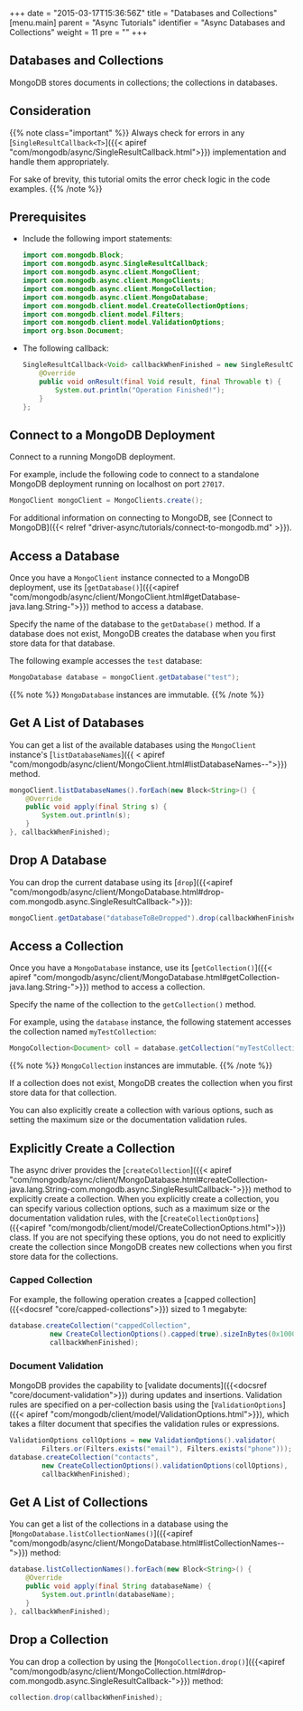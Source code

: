 +++
date = "2015-03-17T15:36:56Z"
title = "Databases and Collections"
[menu.main]
  parent = "Async Tutorials"
  identifier = "Async Databases and Collections"
  weight = 11
  pre = "<i class='fa'></i>"
+++

## Databases and Collections

MongoDB stores documents in collections; the collections in databases.

## Consideration

{{% note class="important" %}}
Always check for errors in any [`SingleResultCallback<T>`]({{< apiref "com/mongodb/async/SingleResultCallback.html">}}) implementation
and handle them appropriately.

For sake of brevity, this tutorial omits the error check logic in the code examples.
{{% /note %}}

## Prerequisites

- Include the following import statements:

    ```java
    import com.mongodb.Block;
    import com.mongodb.async.SingleResultCallback;
    import com.mongodb.async.client.MongoClient;
    import com.mongodb.async.client.MongoClients;
    import com.mongodb.async.client.MongoCollection;
    import com.mongodb.async.client.MongoDatabase;
    import com.mongodb.client.model.CreateCollectionOptions;
    import com.mongodb.client.model.Filters;
    import com.mongodb.client.model.ValidationOptions;
    import org.bson.Document;
    ```

- The following callback:

    ```java
    SingleResultCallback<Void> callbackWhenFinished = new SingleResultCallback<Void>() {
        @Override
        public void onResult(final Void result, final Throwable t) {
            System.out.println("Operation Finished!");
        }
    };
    ```

## Connect to a MongoDB Deployment

Connect to a running MongoDB deployment.

For example, include the following code to connect to a standalone MongoDB deployment running on localhost on port `27017`.

```java
MongoClient mongoClient = MongoClients.create();
```

For additional information on connecting to MongoDB, see [Connect to MongoDB]({{< relref "driver-async/tutorials/connect-to-mongodb.md" >}}).

## Access a Database

Once you have a `MongoClient` instance connected to a MongoDB deployment, use its [`getDatabase()`]({{<apiref "com/mongodb/async/client/MongoClient.html#getDatabase-java.lang.String-">}}) method to access a database.

Specify the name of the database to the `getDatabase()` method. If a database does not exist, MongoDB creates the database when you first store data for that database.

The following example accesses the ``test`` database:

```java
MongoDatabase database = mongoClient.getDatabase("test");
```

{{% note %}}
`MongoDatabase` instances are immutable.
{{% /note %}}

## Get A List of Databases

You can get a list of the available databases using the `MongoClient` instance's  [`listDatabaseNames`]({{ < apiref "com/mongodb/async/client/MongoClient.html#listDatabaseNames--">}}) method.

```java
mongoClient.listDatabaseNames().forEach(new Block<String>() {
    @Override
    public void apply(final String s) {
        System.out.println(s);
    }
}, callbackWhenFinished);
```

## Drop A Database

You can drop the current database using its [`drop`]({{<apiref "com/mongodb/async/client/MongoDatabase.html#drop-com.mongodb.async.SingleResultCallback-">}}):

```java
mongoClient.getDatabase("databaseToBeDropped").drop(callbackWhenFinished);
```

## Access a Collection

Once you have a `MongoDatabase` instance, use its [`getCollection()`]({{< apiref "com/mongodb/async/client/MongoDatabase.html#getCollection-java.lang.String-">}}) method to access a collection.

Specify the name of the collection to the `getCollection()` method.

For example, using the `database` instance, the following statement accesses the collection named `myTestCollection`:

```java
MongoCollection<Document> coll = database.getCollection("myTestCollection");
```

{{% note %}}
`MongoCollection` instances are immutable.
{{% /note %}}

If a collection does not exist, MongoDB creates the collection when you first store data for that collection.

You can also explicitly create a collection with various options, such as setting the maximum size or the documentation validation rules.

## Explicitly Create a Collection

The async driver provides the [`createCollection`]({{< apiref "com/mongodb/async/client/MongoDatabase.html#createCollection-java.lang.String-com.mongodb.async.SingleResultCallback-">}}) method to explicitly create a collection. When you explicitly create a collection, you can specify various collection options, such as a maximum size or the documentation validation rules, with the [`CreateCollectionOptions`]({{<apiref "com/mongodb/client/model/CreateCollectionOptions.html">}}) class. If you are not specifying these options, you do not need to explicitly create the collection since MongoDB creates new collections when you first store data for the collections.

### Capped Collection

For example, the following operation creates a [capped collection]({{<docsref "core/capped-collections">}}) sized to 1 megabyte:

```java
database.createCollection("cappedCollection",
          new CreateCollectionOptions().capped(true).sizeInBytes(0x100000),
          callbackWhenFinished);
```

### Document Validation

MongoDB provides the capability to [validate documents]({{<docsref "core/document-validation">}}) during updates and insertions. Validation rules are specified on a per-collection basis using the [`ValidationOptions`]({{< apiref "com/mongodb/client/model/ValidationOptions.html">}}), which takes a filter document that specifies the validation rules or expressions.

```java
ValidationOptions collOptions = new ValidationOptions().validator(
        Filters.or(Filters.exists("email"), Filters.exists("phone")));
database.createCollection("contacts",
        new CreateCollectionOptions().validationOptions(collOptions),
        callbackWhenFinished);
```

## Get A List of Collections

You can get a list of the collections in a database using the [`MongoDatabase.listCollectionNames()`]({{<apiref "com/mongodb/async/client/MongoDatabase.html#listCollectionNames--">}}) method:

```java
database.listCollectionNames().forEach(new Block<String>() {
    @Override
    public void apply(final String databaseName) {
        System.out.println(databaseName);
    }
}, callbackWhenFinished);
```

## Drop a Collection

You can drop a collection by using the [`MongoCollection.drop()`]({{<apiref "com/mongodb/async/client/MongoCollection.html#drop-com.mongodb.async.SingleResultCallback-">}}) method:

```java
collection.drop(callbackWhenFinished);
```
